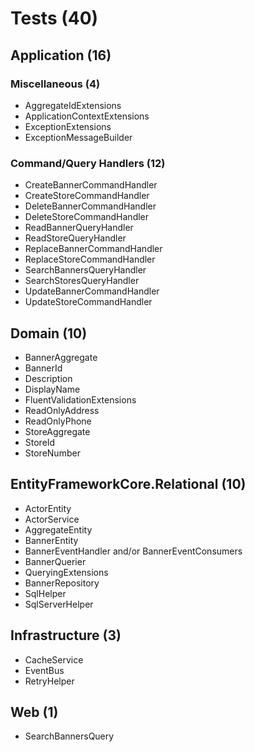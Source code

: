 # Tests (40)

## Application (16)

### Miscellaneous (4)

- AggregateIdExtensions
- ApplicationContextExtensions
- ExceptionExtensions
- ExceptionMessageBuilder

### Command/Query Handlers (12)

- CreateBannerCommandHandler
- CreateStoreCommandHandler
- DeleteBannerCommandHandler
- DeleteStoreCommandHandler
- ReadBannerQueryHandler
- ReadStoreQueryHandler
- ReplaceBannerCommandHandler
- ReplaceStoreCommandHandler
- SearchBannersQueryHandler
- SearchStoresQueryHandler
- UpdateBannerCommandHandler
- UpdateStoreCommandHandler

## Domain (10)

- BannerAggregate
- BannerId
- Description
- DisplayName
- FluentValidationExtensions
- ReadOnlyAddress
- ReadOnlyPhone
- StoreAggregate
- StoreId
- StoreNumber

## EntityFrameworkCore.Relational (10)

- ActorEntity
- ActorService
- AggregateEntity
- BannerEntity
- BannerEventHandler and/or BannerEventConsumers
- BannerQuerier
- QueryingExtensions
- BannerRepository
- SqlHelper
- SqlServerHelper

## Infrastructure (3)

- CacheService
- EventBus
- RetryHelper

## Web (1)

- SearchBannersQuery
